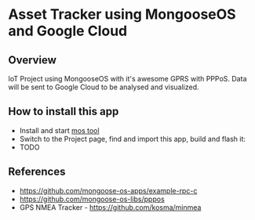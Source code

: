 # Asset Tracker using MongooseOS and Google Cloud

## Overview

IoT Project using MongooseOS with it's awesome GPRS with PPPoS. Data will be sent to Google Cloud to be analysed and visualized. 

## How to install this app

- Install and start [mos tool](https://mongoose-os.com/software.html)
- Switch to the Project page, find and import this app, build and flash it:
- TODO

## References
- https://github.com/mongoose-os-apps/example-rpc-c
- https://github.com/mongoose-os-libs/pppos
- GPS NMEA Tracker - https://github.com/kosma/minmea